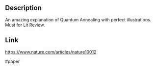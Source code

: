 ## Description
An amazing explanation of Quantum Annealing with perfect illustrations. Must for Lit Review.

## Link
https://www.nature.com/articles/nature10012

#paper